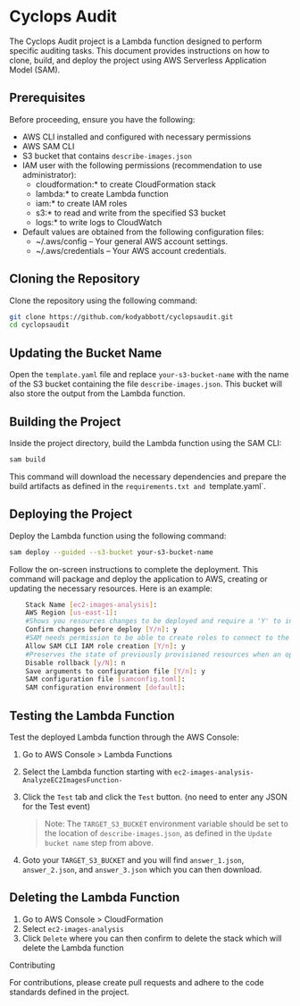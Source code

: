 # Cyclops Audit

The Cyclops Audit project is a Lambda function designed to perform specific auditing tasks. This document provides instructions on how to clone, build, and deploy the project using AWS Serverless Application Model (SAM).

## Prerequisites

Before proceeding, ensure you have the following:

- AWS CLI installed and configured with necessary permissions
- AWS SAM CLI
- S3 bucket that contains `describe-images.json`
- IAM user with the following permissions (recommendation to use administrator):
    - cloudformation:* to create CloudFormation stack
    - lambda:* to create Lambda function
    - iam:* to create IAM roles
    - s3:* to read and write from the specified S3 bucket
    - logs:* to write logs to CloudWatch
- Default values are obtained from the following configuration files:
    - ~/.aws/config – Your general AWS account settings.
    - ~/.aws/credentials – Your AWS account credentials.

## Cloning the Repository

Clone the repository using the following command:

```bash
git clone https://github.com/kodyabbott/cyclopsaudit.git
cd cyclopsaudit
```

## Updating the Bucket Name

Open the `template.yaml` file and replace `your-s3-bucket-name` with the name of the S3 bucket containing the file `describe-images.json`. This bucket will also store the output from the Lambda function.

## Building the Project

Inside the project directory, build the Lambda function using the SAM CLI:

```bash
sam build
```

This command will download the necessary dependencies and prepare the build artifacts as defined in the `requirements.txt and `template.yaml`.

## Deploying the Project

Deploy the Lambda function using the following command:

```bash
sam deploy --guided --s3-bucket your-s3-bucket-name
```

Follow the on-screen instructions to complete the deployment. 
This command will package and deploy the application to AWS, creating or updating the necessary resources. Here is an example:

```bash
	Stack Name [ec2-images-analysis]:
	AWS Region [us-east-1]:
	#Shows you resources changes to be deployed and require a 'Y' to initiate deploy
	Confirm changes before deploy [Y/n]: y
	#SAM needs permission to be able to create roles to connect to the resources in your template
	Allow SAM CLI IAM role creation [Y/n]: y
	#Preserves the state of previously provisioned resources when an operation fails
	Disable rollback [y/N]: n
	Save arguments to configuration file [Y/n]: y
	SAM configuration file [samconfig.toml]:
	SAM configuration environment [default]:
```

## Testing the Lambda Function

Test the deployed Lambda function through the AWS Console:

1. Go to AWS Console > Lambda Functions
2. Select the Lambda function starting with `ec2-images-analysis-AnalyzeEC2ImagesFunction-`
3. Click the `Test` tab and click the `Test` button. (no need to enter any JSON for the Test event)       
    
    > Note: The `TARGET_S3_BUCKET` environment variable should be set to the location of `describe-images.json`, as defined in the `Update bucket name` step from above.

4. Goto your `TARGET_S3_BUCKET` and you will find `answer_1.json`, `answer_2.json`, and `answer_3.json` which you can then download.

## Deleting the Lambda Function

1. Go to AWS Console > CloudFormation
2. Select `ec2-images-analysis`
3. Click `Delete` where you can then confirm  to delete the stack which will delete the Lambda function

Contributing

For contributions, please create pull requests and adhere to the code standards defined in the project.